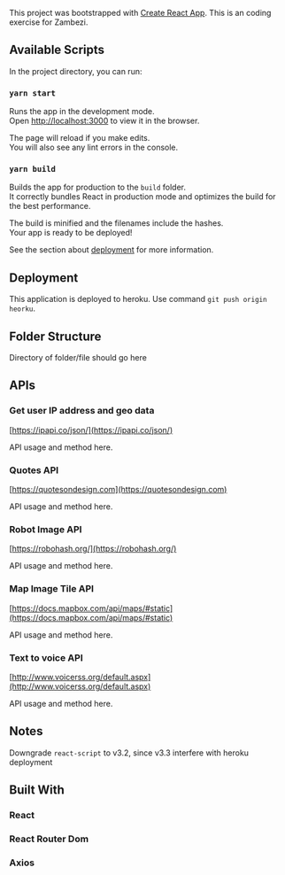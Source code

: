 This project was bootstrapped with [Create React App](https://github.com/facebook/create-react-app). This is an coding exercise for Zambezi.

## Available Scripts

In the project directory, you can run:

### `yarn start`

Runs the app in the development mode.<br />
Open [http://localhost:3000](http://localhost:3000) to view it in the browser.

The page will reload if you make edits.<br />
You will also see any lint errors in the console.

### `yarn build`

Builds the app for production to the `build` folder.<br />
It correctly bundles React in production mode and optimizes the build for the best performance.

The build is minified and the filenames include the hashes.<br />
Your app is ready to be deployed!

See the section about [deployment](https://facebook.github.io/create-react-app/docs/deployment) for more information.

## Deployment

This application is deployed to heroku. Use command `git push origin heorku`.

## Folder Structure

Directory of folder/file should go here

## APIs

### Get user IP address and geo data

[https://ipapi.co/json/](https://ipapi.co/json/)

API usage and method here.

### Quotes API

[https://quotesondesign.com](https://quotesondesign.com)

API usage and method here.


### Robot Image API

[https://robohash.org/](https://robohash.org/)

API usage and method here.


### Map Image Tile API

[https://docs.mapbox.com/api/maps/#static](https://docs.mapbox.com/api/maps/#static)

API usage and method here.

### Text to voice API

[http://www.voicerss.org/default.aspx](http://www.voicerss.org/default.aspx)

API usage and method here.

## Notes

Downgrade `react-script` to v3.2, since v3.3 interfere with heroku deployment 

## Built With

### React

### React Router Dom

### Axios

